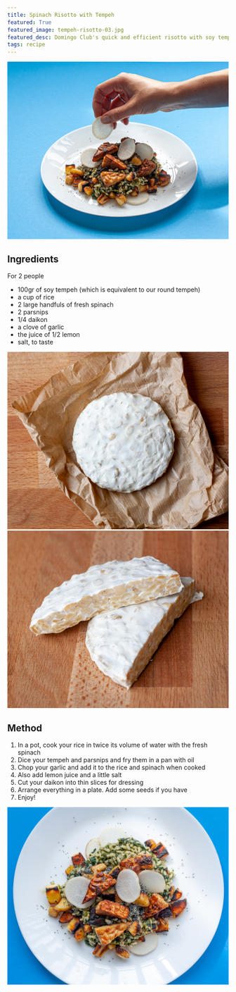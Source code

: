 ```yaml
---
title: Spinach Risotto with Tempeh
featured: True
featured_image: tempeh-risotto-03.jpg
featured_desc: Domingo Club's quick and efficient risotto with soy tempeh for even more deliciousness
tags: recipe
---
```


![](tempeh-risotto-03.jpg)

## Ingredients

For 2 people

- 100gr of soy tempeh (which is equivalent to our round tempeh)
- a cup of rice
- 2 large handfuls of fresh spinach
- 2 parsnips
- 1/4 daikon
- a clove of garlic
- the juice of 1/2 lemon
- salt, to taste

![A fresh soy tempeh made with our Domingo fermenter](tempeh-risotto-01.jpg)
![yummy](tempeh-risotto-02.jpg)

## Method

1. In a pot, cook your rice in twice its volume of water with the fresh spinach
2. Dice your tempeh and parsnips and fry them in a pan with oil
3. Chop your garlic and add it to the rice and spinach when cooked
4. Also add lemon juice and a little salt
5. Cut your daikon into thin slices for dressing
6. Arrange everything in a plate. Add some seeds if you have
7. Enjoy!

![](tempeh-risotto-04.jpg)
